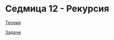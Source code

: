 # Седмица 12 - Рекурсия

[Теория](https://github.com/AleksandrinaKovachka/Introduction-to-programming-2021-2022/tree/main/Week12/Theory)

[Задачи](https://github.com/AleksandrinaKovachka/Introduction-to-programming-2021-2022/tree/main/Week12/Tasks)
